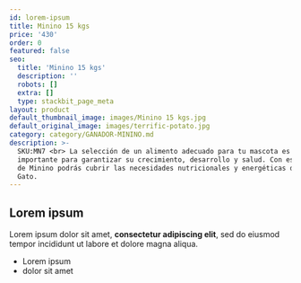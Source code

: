 ```yaml
---
id: lorem-ipsum
title: Minino 15 kgs
price: '430'
order: 0
featured: false
seo:
  title: 'Minino 15 kgs'
  description: ''
  robots: []
  extra: []
  type: stackbit_page_meta
layout: product
default_thumbnail_image: images/Minino 15 kgs.jpg
default_original_image: images/terrific-potato.jpg
category: category/GANADOR-MININO.md
description: >-
  SKU:MN7 <br> La selección de un alimento adecuado para tu mascota es muy
  importante para garantizar su crecimiento, desarrollo y salud. Con esta opción
  de Minino podrás cubrir las necesidades nutricionales y energéticas de tu
  Gato.
---
```

## Lorem ipsum

Lorem ipsum dolor sit amet, **consectetur adipiscing elit**, sed do eiusmod tempor incididunt ut labore et dolore magna aliqua.

- Lorem ipsum
- dolor sit amet